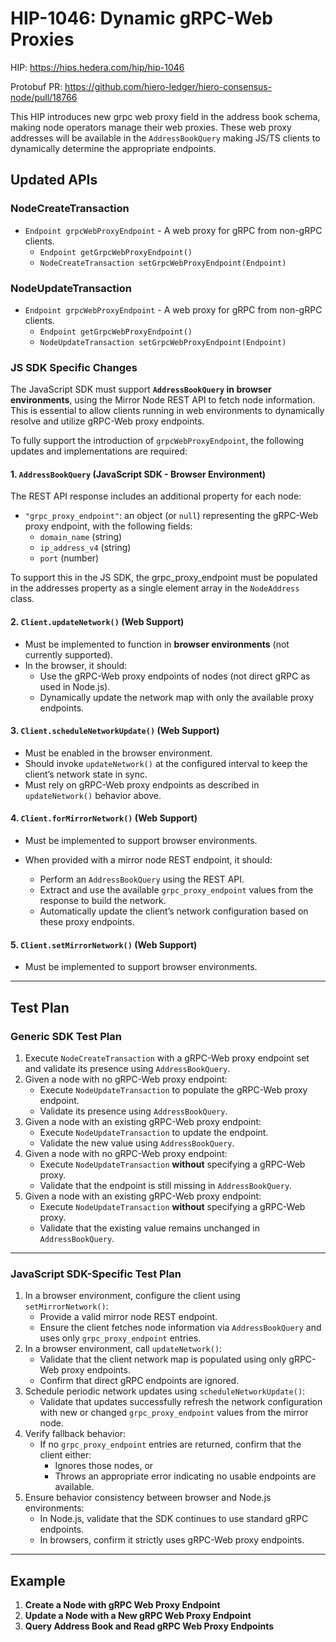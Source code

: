 # HIP-1046: Dynamic gRPC-Web Proxies

HIP: https://hips.hedera.com/hip/hip-1046

Protobuf PR: https://github.com/hiero-ledger/hiero-consensus-node/pull/18766

This HIP introduces new grpc web proxy field in the address book schema, making node operators manage their web proxies. These web proxy addresses will be available in the `AddressBookQuery` making JS/TS clients to dynamically determine the appropriate endpoints.

## Updated APIs

### NodeCreateTransaction

- `Endpoint grpcWebProxyEndpoint` - A web proxy for gRPC from non-gRPC clients.
  - `Endpoint getGrpcWebProxyEndpoint()`
  - `NodeCreateTransaction setGrpcWebProxyEndpoint(Endpoint)`

### NodeUpdateTransaction

- `Endpoint grpcWebProxyEndpoint` - A web proxy for gRPC from non-gRPC clients.
  - `Endpoint getGrpcWebProxyEndpoint()`
  - `NodeUpdateTransaction setGrpcWebProxyEndpoint(Endpoint)`

### JS SDK Specific Changes

The JavaScript SDK must support **`AddressBookQuery` in browser environments**, using the Mirror Node REST API to fetch node information. This is essential to allow clients running in web environments to dynamically resolve and utilize gRPC-Web proxy endpoints.

To fully support the introduction of `grpcWebProxyEndpoint`, the following updates and implementations are required:

#### 1. `AddressBookQuery` (JavaScript SDK - Browser Environment)

The REST API response includes an additional property for each node:

- `"grpc_proxy_endpoint"`: an object (or `null`) representing the gRPC-Web proxy endpoint, with the following fields:
  - `domain_name` (string)
  - `ip_address_v4` (string)
  - `port` (number)

To support this in the JS SDK, the grpc_proxy_endpoint must be populated in the addresses property as a single element array in the `NodeAddress` class.

#### 2. `Client.updateNetwork()` (Web Support)

- Must be implemented to function in **browser environments** (not currently supported).
- In the browser, it should:
  - Use the gRPC-Web proxy endpoints of nodes (not direct gRPC as used in Node.js).
  - Dynamically update the network map with only the available proxy endpoints.

#### 3. `Client.scheduleNetworkUpdate()` (Web Support)

- Must be enabled in the browser environment.
- Should invoke `updateNetwork()` at the configured interval to keep the client’s network state in sync.
- Must rely on gRPC-Web proxy endpoints as described in `updateNetwork()` behavior above.

#### 4. `Client.forMirrorNetwork()` (Web Support)

- Must be implemented to support browser environments.
- When provided with a mirror node REST endpoint, it should:

  - Perform an `AddressBookQuery` using the REST API.
  - Extract and use the available `grpc_proxy_endpoint` values from the response to build the network.
  - Automatically update the client’s network configuration based on these proxy endpoints.

#### 5. `Client.setMirrorNetwork()` (Web Support)

- Must be implemented to support browser environments.

---

## Test Plan

### Generic SDK Test Plan

1. Execute `NodeCreateTransaction` with a gRPC-Web proxy endpoint set and validate its presence using `AddressBookQuery`.
2. Given a node with no gRPC-Web proxy endpoint:
   - Execute `NodeUpdateTransaction` to populate the gRPC-Web proxy endpoint.
   - Validate its presence using `AddressBookQuery`.
3. Given a node with an existing gRPC-Web proxy endpoint:
   - Execute `NodeUpdateTransaction` to update the endpoint.
   - Validate the new value using `AddressBookQuery`.
4. Given a node with no gRPC-Web proxy endpoint:
   - Execute `NodeUpdateTransaction` **without** specifying a gRPC-Web proxy.
   - Validate that the endpoint is still missing in `AddressBookQuery`.
5. Given a node with an existing gRPC-Web proxy endpoint:
   - Execute `NodeUpdateTransaction` **without** specifying a gRPC-Web proxy.
   - Validate that the existing value remains unchanged in `AddressBookQuery`.

---

### JavaScript SDK-Specific Test Plan

1. In a browser environment, configure the client using `setMirrorNetwork()`:
   - Provide a valid mirror node REST endpoint.
   - Ensure the client fetches node information via `AddressBookQuery` and uses only `grpc_proxy_endpoint` entries.
2. In a browser environment, call `updateNetwork()`:
   - Validate that the client network map is populated using only gRPC-Web proxy endpoints.
   - Confirm that direct gRPC endpoints are ignored.
3. Schedule periodic network updates using `scheduleNetworkUpdate()`:
   - Validate that updates successfully refresh the network configuration with new or changed `grpc_proxy_endpoint` values from the mirror node.
4. Verify fallback behavior:
   - If no `grpc_proxy_endpoint` entries are returned, confirm that the client either:
     - Ignores those nodes, or
     - Throws an appropriate error indicating no usable endpoints are available.
5. Ensure behavior consistency between browser and Node.js environments:
   - In Node.js, validate that the SDK continues to use standard gRPC endpoints.
   - In browsers, confirm it strictly uses gRPC-Web proxy endpoints.

---

## Example

1. **Create a Node with gRPC Web Proxy Endpoint**
2. **Update a Node with a New gRPC Web Proxy Endpoint**
3. **Query Address Book and Read gRPC Web Proxy Endpoints**
